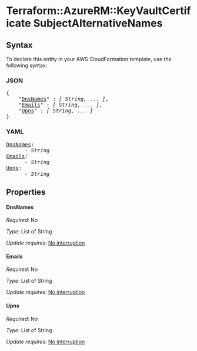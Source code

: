 # Terraform::AzureRM::KeyVaultCertificate SubjectAlternativeNames

## Syntax

To declare this entity in your AWS CloudFormation template, use the following syntax:

### JSON

<pre>
{
    "<a href="#dnsnames" title="DnsNames">DnsNames</a>" : <i>[ String, ... ]</i>,
    "<a href="#emails" title="Emails">Emails</a>" : <i>[ String, ... ]</i>,
    "<a href="#upns" title="Upns">Upns</a>" : <i>[ String, ... ]</i>
}
</pre>

### YAML

<pre>
<a href="#dnsnames" title="DnsNames">DnsNames</a>: <i>
      - String</i>
<a href="#emails" title="Emails">Emails</a>: <i>
      - String</i>
<a href="#upns" title="Upns">Upns</a>: <i>
      - String</i>
</pre>

## Properties

#### DnsNames

_Required_: No

_Type_: List of String

_Update requires_: [No interruption](https://docs.aws.amazon.com/AWSCloudFormation/latest/UserGuide/using-cfn-updating-stacks-update-behaviors.html#update-no-interrupt)

#### Emails

_Required_: No

_Type_: List of String

_Update requires_: [No interruption](https://docs.aws.amazon.com/AWSCloudFormation/latest/UserGuide/using-cfn-updating-stacks-update-behaviors.html#update-no-interrupt)

#### Upns

_Required_: No

_Type_: List of String

_Update requires_: [No interruption](https://docs.aws.amazon.com/AWSCloudFormation/latest/UserGuide/using-cfn-updating-stacks-update-behaviors.html#update-no-interrupt)

